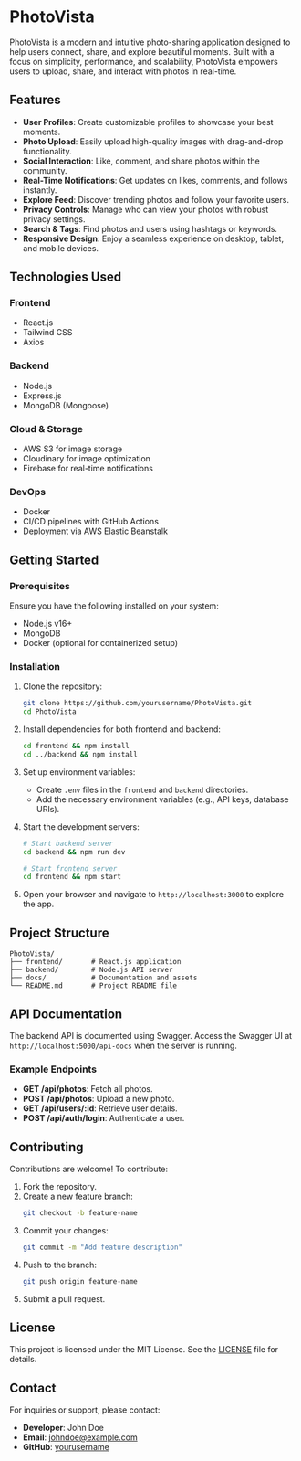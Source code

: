 # PhotoVista

PhotoVista is a modern and intuitive photo-sharing application designed to help users connect, share, and explore beautiful moments. Built with a focus on simplicity, performance, and scalability, PhotoVista empowers users to upload, share, and interact with photos in real-time.

## Features

- **User Profiles**: Create customizable profiles to showcase your best moments.
- **Photo Upload**: Easily upload high-quality images with drag-and-drop functionality.
- **Social Interaction**: Like, comment, and share photos within the community.
- **Real-Time Notifications**: Get updates on likes, comments, and follows instantly.
- **Explore Feed**: Discover trending photos and follow your favorite users.
- **Privacy Controls**: Manage who can view your photos with robust privacy settings.
- **Search & Tags**: Find photos and users using hashtags or keywords.
- **Responsive Design**: Enjoy a seamless experience on desktop, tablet, and mobile devices.

## Technologies Used

### Frontend
- React.js
- Tailwind CSS
- Axios

### Backend
- Node.js
- Express.js
- MongoDB (Mongoose)

### Cloud & Storage
- AWS S3 for image storage
- Cloudinary for image optimization
- Firebase for real-time notifications

### DevOps
- Docker
- CI/CD pipelines with GitHub Actions
- Deployment via AWS Elastic Beanstalk

## Getting Started

### Prerequisites

Ensure you have the following installed on your system:
- Node.js v16+
- MongoDB
- Docker (optional for containerized setup)

### Installation

1. Clone the repository:
   ```bash
   git clone https://github.com/yourusername/PhotoVista.git
   cd PhotoVista
   ```

2. Install dependencies for both frontend and backend:
   ```bash
   cd frontend && npm install
   cd ../backend && npm install
   ```

3. Set up environment variables:
   - Create `.env` files in the `frontend` and `backend` directories.
   - Add the necessary environment variables (e.g., API keys, database URIs).

4. Start the development servers:
   ```bash
   # Start backend server
   cd backend && npm run dev

   # Start frontend server
   cd frontend && npm start
   ```

5. Open your browser and navigate to `http://localhost:3000` to explore the app.

## Project Structure

```
PhotoVista/
├── frontend/       # React.js application
├── backend/        # Node.js API server
├── docs/           # Documentation and assets
└── README.md       # Project README file
```

## API Documentation

The backend API is documented using Swagger. Access the Swagger UI at `http://localhost:5000/api-docs` when the server is running.

### Example Endpoints

- **GET /api/photos**: Fetch all photos.
- **POST /api/photos**: Upload a new photo.
- **GET /api/users/:id**: Retrieve user details.
- **POST /api/auth/login**: Authenticate a user.

## Contributing

Contributions are welcome! To contribute:

1. Fork the repository.
2. Create a new feature branch:
   ```bash
   git checkout -b feature-name
   ```
3. Commit your changes:
   ```bash
   git commit -m "Add feature description"
   ```
4. Push to the branch:
   ```bash
   git push origin feature-name
   ```
5. Submit a pull request.

## License

This project is licensed under the MIT License. See the [LICENSE](LICENSE) file for details.

## Contact

For inquiries or support, please contact:
- **Developer**: John Doe
- **Email**: johndoe@example.com
- **GitHub**: [yourusername](https://github.com/yourusername)
